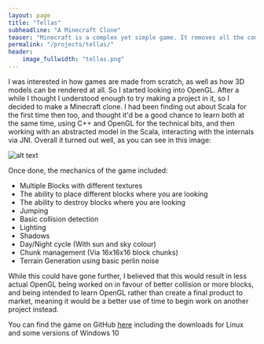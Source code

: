 ```yaml
---
layout: page
title: "Tellas"
subheadline: "A Minecraft Clone"
teaser: "Minecraft is a complex yet simple game. It removes all the complexity and awkwardness of traditional models getting to the centre of the game immediately. Thus it's the perfect application for basic OpenGL."
permalink: "/projects/tellas/"
header:
    image_fullwidth: "tellas.png"
---
```


I was interested in how games are made from scratch, as well as how 3D models can be rendered at all. So I started looking into OpenGL. After a while I thought I understood enough to try making a project in it, so I decided to make a Minecraft clone. I had been finding out about Scala for the first time then too, and thought it'd be a good chance to learn both at the same time, using C++ and OpenGL for the technical bits, and then working with an abstracted model in the Scala, interacting with the internals via JNI. Overall it turned out well, as you can see in this image:

![alt text](https://black-photon.github.io/images/tellas-sharp.png "A screenshot of the final version of Tellas")

Once done, the mechanics of the game included:
 - Multiple Blocks with different textures
 - The ability to place different blocks where you are looking
 - The ability to destroy blocks where you are looking
 - Jumping
 - Basic collision detection
 - Lighting
 - Shadows
 - Day/Night cycle (With sun and sky colour)
 - Chunk management (Via 16x16x16 block chunks)
 - Terrain Generation using basic perlin noise

While this could have gone further, I believed that this would result in less actual OpenGL being worked on in favour of better collision or more blocks, and being intended to learn OpenGL rather than create a final product to market, meaning it would be a better use of time to begin work on another project instead.

You can find the game on GitHub [here](https://github.com/Black-Photon/Tellas) including the downloads for Linux and some versions of Windows 10